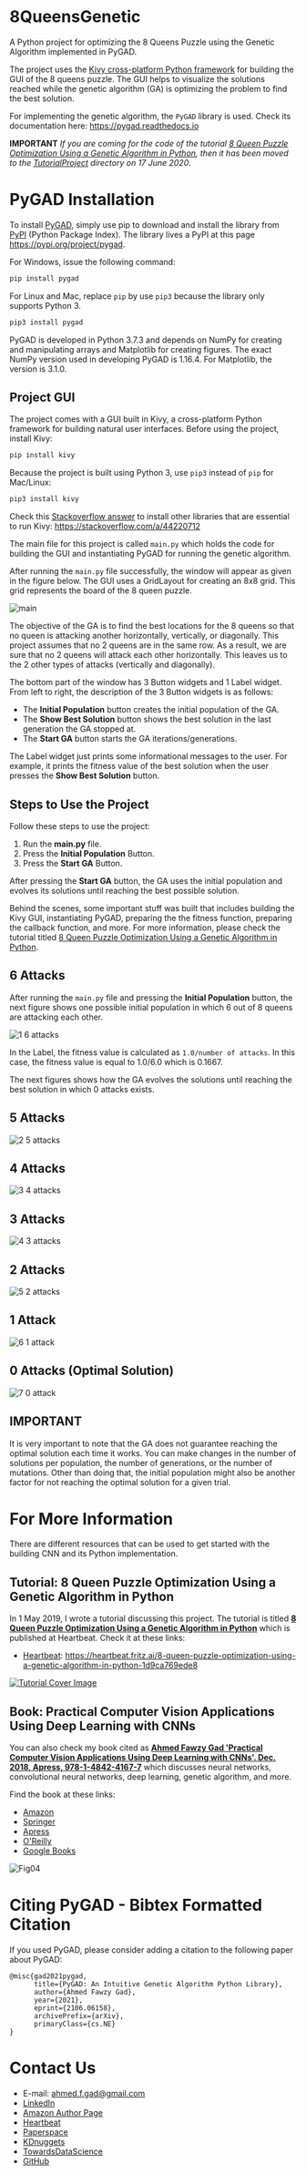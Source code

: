 # 8QueensGenetic
A Python project for optimizing the 8 Queens Puzzle using the Genetic Algorithm implemented in PyGAD.

The project uses the [Kivy cross-platform Python framework](https://github.com/kivy/kivy) for building the GUI of the 8 queens puzzle. The GUI helps to visualize the solutions reached while the genetic algorithm (GA) is optimizing the problem to find the best solution.

For implementing the genetic algorithm, the `PyGAD` library is used. Check its documentation here: https://pygad.readthedocs.io

**IMPORTANT** *If you are coming for the code of the tutorial [8 Queen Puzzle Optimization Using a Genetic Algorithm in Python](https://heartbeat.fritz.ai/8-queen-puzzle-optimization-using-a-genetic-algorithm-in-python-1d9ca769ede8), then it has been moved to the [TutorialProject](https://github.com/ahmedfgad/8QueensGenetic/tree/master/TutorialProject) directory on 17 June 2020.*

# PyGAD Installation

To install [PyGAD](https://pypi.org/project/pygad), simply use pip to download and install the library from [PyPI](https://pypi.org/project/pygad) (Python Package Index). The library lives a PyPI at this page https://pypi.org/project/pygad.

For Windows, issue the following command:

```python
pip install pygad
```

For Linux and Mac, replace `pip` by use `pip3` because the library only supports Python 3.

```python
pip3 install pygad
```

PyGAD is developed in Python 3.7.3 and depends on NumPy for creating and manipulating arrays and Matplotlib for creating figures. The exact NumPy version used in developing PyGAD is 1.16.4. For Matplotlib, the version is 3.1.0.

## Project GUI

The project comes with a GUI built in Kivy, a cross-platform Python framework for building natural user interfaces. Before using the project, install Kivy:

```python
pip install kivy
```

Because the project is built using Python 3, use `pip3` instead of `pip` for Mac/Linux:

```python
pip3 install kivy
```

Check this [Stackoverflow answer](https://stackoverflow.com/a/44220712) to install other libraries that are essential to run Kivy: https://stackoverflow.com/a/44220712

The main file for this project is called `main.py` which holds the code for building the GUI and instantiating PyGAD for running the genetic algorithm. 

After running the `main.py` file successfully, the window will appear as given in the figure below. The GUI uses a GridLayout for creating an 8x8 grid. This grid represents the board of the 8 queen puzzle.

![main](https://user-images.githubusercontent.com/16560492/58335124-2f1e4e00-7e41-11e9-9328-fc3b5cd95f41.jpg)

The objective of the GA is to find the best locations for the 8 queens so that no queen is attacking another horizontally, vertically, or diagonally. This project assumes that no 2 queens are in the same row. As a result, we are sure that no 2 queens will attack each other horizontally. This leaves us to the 2 other types of attacks (vertically and diagonally).

The bottom part of the window has 3 Button widgets and 1 Label widget. From left to right, the description of the 3 Button widgets is as follows:

* The **Initial Population** button creates the initial population of the GA.
* The **Show Best Solution** button shows the best solution in the last generation the GA stopped at.
* The **Start GA** button starts the GA iterations/generations.

The Label widget just prints some informational messages to the user. For example, it prints the fitness value of the best solution when the user presses the **Show Best Solution** button.

## Steps to Use the Project

Follow these steps to use the project:

1. Run the **main.py** file.
2. Press the **Initial Population** Button.
3. Press the **Start GA** Button.

After pressing the **Start GA** button, the GA uses the initial population and evolves its solutions until reaching the best possible solution. 

Behind the scenes, some important stuff was built that includes building the Kivy GUI, instantiating PyGAD, preparing the the fitness function, preparing the callback function, and more. For more information, please check the tutorial titled [8 Queen Puzzle Optimization Using a Genetic Algorithm in Python](https://heartbeat.fritz.ai/8-queen-puzzle-optimization-using-a-genetic-algorithm-in-python-1d9ca769ede8).

## 6 Attacks

After running the `main.py` file and pressing the **Initial Population** button, the next figure shows one possible initial population in which 6 out of 8 queens are attacking each other. 

![1  6 attacks](https://user-images.githubusercontent.com/16560492/58335727-840e9400-7e42-11e9-830d-6d6b9bdad67a.jpg)

In the Label, the fitness value is calculated as `1.0/number of attacks`. In this case, the fitness value is equal to 1.0/6.0 which is 0.1667.

The next figures shows how the GA evolves the solutions until reaching the best solution in which 0 attacks exists.

## 5 Attacks
![2  5 attacks](https://user-images.githubusercontent.com/16560492/58336029-321a3e00-7e43-11e9-860e-99aaf16a1d67.jpg)

## 4 Attacks
![3  4 attacks](https://user-images.githubusercontent.com/16560492/58336030-321a3e00-7e43-11e9-972d-1e948fbd62ee.jpg)

## 3 Attacks
![4  3 attacks](https://user-images.githubusercontent.com/16560492/58336031-321a3e00-7e43-11e9-9b6b-83b9de252186.jpg)

## 2 Attacks
![5  2 attacks](https://user-images.githubusercontent.com/16560492/58336032-32b2d480-7e43-11e9-87d1-48dfdd305cc6.jpg)

## 1 Attack
![6  1 attack](https://user-images.githubusercontent.com/16560492/58336033-32b2d480-7e43-11e9-9626-080f5e922825.jpg)

## 0 Attacks (Optimal Solution)
![7  0 attack](https://user-images.githubusercontent.com/16560492/58336034-32b2d480-7e43-11e9-801d-38bf028c7359.jpg)

## IMPORTANT
It is very important to note that the GA does not guarantee reaching the optimal solution each time it works. You can make changes in the number of solutions per population, the number of generations, or the number of mutations. Other than doing that, the initial population might also be another factor for not reaching the optimal solution for a given trial.

# For More Information

There are different resources that can be used to get started with the building CNN and its Python implementation. 

## Tutorial: 8 Queen Puzzle Optimization Using a Genetic Algorithm in Python

In 1 May 2019, I wrote a tutorial discussing this project. The tutorial is titled [**8 Queen Puzzle Optimization Using a Genetic Algorithm in Python**](https://heartbeat.fritz.ai/8-queen-puzzle-optimization-using-a-genetic-algorithm-in-python-1d9ca769ede8) which is published at Heartbeat. Check it at these links:

- [Heartbeat](https://heartbeat.fritz.ai/8-queen-puzzle-optimization-using-a-genetic-algorithm-in-python-1d9ca769ede8): https://heartbeat.fritz.ai/8-queen-puzzle-optimization-using-a-genetic-algorithm-in-python-1d9ca769ede8

[![Tutorial Cover Image](https://miro.medium.com/max/3240/1*4tHGUbApzoB5rKHIJi9zmg.jpeg)](https://heartbeat.fritz.ai/8-queen-puzzle-optimization-using-a-genetic-algorithm-in-python-1d9ca769ede8)

## Book: Practical Computer Vision Applications Using Deep Learning with CNNs

You can also check my book cited as [**Ahmed Fawzy Gad 'Practical Computer Vision Applications Using Deep Learning with CNNs'. Dec. 2018, Apress, 978-1-4842-4167-7**](https://www.amazon.com/Practical-Computer-Vision-Applications-Learning/dp/1484241665) which discusses neural networks, convolutional neural networks, deep learning, genetic algorithm, and more.

Find the book at these links:

- [Amazon](https://www.amazon.com/Practical-Computer-Vision-Applications-Learning/dp/1484241665)
- [Springer](https://link.springer.com/book/10.1007/978-1-4842-4167-7)
- [Apress](https://www.apress.com/gp/book/9781484241660)
- [O'Reilly](https://www.oreilly.com/library/view/practical-computer-vision/9781484241677)
- [Google Books](https://books.google.com.eg/books?id=xLd9DwAAQBAJ)

![Fig04](https://user-images.githubusercontent.com/16560492/78830077-ae7c2800-79e7-11ea-980b-53b6bd879eeb.jpg)

# Citing PyGAD - Bibtex Formatted Citation

If you used PyGAD, please consider adding a citation to the following paper about PyGAD:

```
@misc{gad2021pygad,
      title={PyGAD: An Intuitive Genetic Algorithm Python Library}, 
      author={Ahmed Fawzy Gad},
      year={2021},
      eprint={2106.06158},
      archivePrefix={arXiv},
      primaryClass={cs.NE}
}
```

# Contact Us

* E-mail: ahmed.f.gad@gmail.com
* [LinkedIn](https://www.linkedin.com/in/ahmedfgad)
* [Amazon Author Page](https://amazon.com/author/ahmedgad)
* [Heartbeat](https://heartbeat.fritz.ai/@ahmedfgad)
* [Paperspace](https://blog.paperspace.com/author/ahmed)
* [KDnuggets](https://kdnuggets.com/author/ahmed-gad)
* [TowardsDataScience](https://towardsdatascience.com/@ahmedfgad)
* [GitHub](https://github.com/ahmedfgad)
